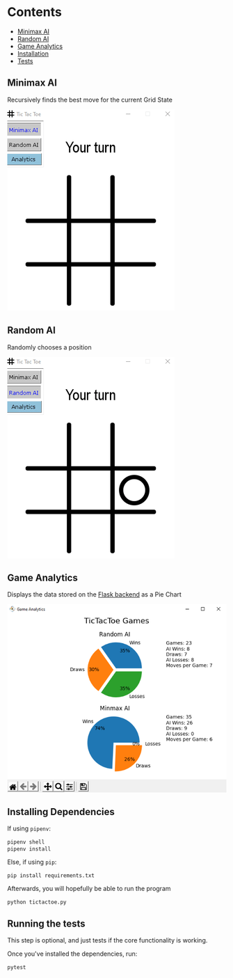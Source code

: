 # Contents
- [Minimax AI](##Minimax-AI)
- [Random AI](##Random-AI)
- [Game Analytics](##Game-analytics)
- [Installation](##Installing-dependencies)
- [Tests](#Running-the-tests)

## Minimax AI
Recursively finds the best move for the current Grid State

![Minimax in action](./Images/MinimaxDemo.gif)

## Random AI
Randomly chooses a position

![Random AI in action](./Images/RandomDemo.gif)

## Game Analytics
Displays the data stored on the [Flask backend](https://github.com/RyanSamman/Flask-TicTacToe) as a Pie Chart

![Game analytics](./Images/Analytics.png)

## Installing Dependencies
If using `pipenv`:
```
pipenv shell
pipenv install
```

Else, if using `pip`:
```
pip install requirements.txt
```

Afterwards, you will hopefully be able to run the program
```
python tictactoe.py
```

## Running the tests
This step is optional, and just tests if the core functionality is working.

Once you've installed the dependencies, run:
```
pytest
```
